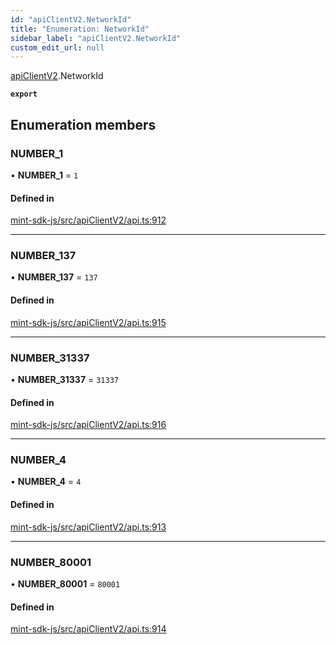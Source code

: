 ```yaml
---
id: "apiClientV2.NetworkId"
title: "Enumeration: NetworkId"
sidebar_label: "apiClientV2.NetworkId"
custom_edit_url: null
---
```


[apiClientV2](../modules/apiClientV2).NetworkId

**`export`**

## Enumeration members

### NUMBER\_1

• **NUMBER\_1** = `1`

#### Defined in

[mint-sdk-js/src/apiClientV2/api.ts:912](https://github.com/KyuzanInc/mint-sdk-js/blob/d2ac52e/src/apiClientV2/api.ts#L912)

___

### NUMBER\_137

• **NUMBER\_137** = `137`

#### Defined in

[mint-sdk-js/src/apiClientV2/api.ts:915](https://github.com/KyuzanInc/mint-sdk-js/blob/d2ac52e/src/apiClientV2/api.ts#L915)

___

### NUMBER\_31337

• **NUMBER\_31337** = `31337`

#### Defined in

[mint-sdk-js/src/apiClientV2/api.ts:916](https://github.com/KyuzanInc/mint-sdk-js/blob/d2ac52e/src/apiClientV2/api.ts#L916)

___

### NUMBER\_4

• **NUMBER\_4** = `4`

#### Defined in

[mint-sdk-js/src/apiClientV2/api.ts:913](https://github.com/KyuzanInc/mint-sdk-js/blob/d2ac52e/src/apiClientV2/api.ts#L913)

___

### NUMBER\_80001

• **NUMBER\_80001** = `80001`

#### Defined in

[mint-sdk-js/src/apiClientV2/api.ts:914](https://github.com/KyuzanInc/mint-sdk-js/blob/d2ac52e/src/apiClientV2/api.ts#L914)
